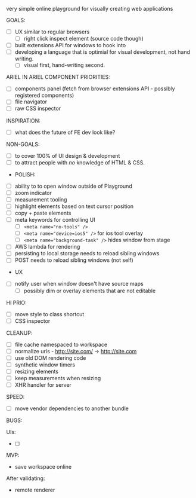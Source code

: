 very simple online playground for visually creating web applications

GOALS:

- [ ] UX similar to regular browsers
  - [ ] right click inspect element (source code though)
- [ ] built extensions API for windows to hook into
- [ ] developing a language that is optimial for visual development, not hand writing.
  - [ ] visual first, hand-writing second. 

ARIEL IN ARIEL COMPONENT PRIORITIES:

- [ ] components panel (fetch from browser extensions API - possibly registered components)
- [ ] file navigator
- [ ] raw CSS inspector

INSPIRATION:

- [ ] what does the future of FE dev look like?

NON-GOALS:

- [ ] to cover 100% of UI design & development
- [ ] to attract people with _no_ knowledge of HTML & CSS.

- POLISH:

- [ ] ability to to open window outside of Playground
- [ ] zoom indicator
- [ ] measurement tooling
- [ ] highlight elements based on text cursor position
- [ ] copy + paste elements
- [ ] meta keywords for controlling UI
  - [ ] `<meta name="no-tools" />`
  - [ ] `<meta name="device=ios5" />` for ios tool overlay
  - [ ] `<meta name="background-task" />` hides window from stage
- [ ] AWS lambda for rendering
- [ ] persisting to local storage needs to reload sibling windows
- [ ] POST needs to reload sibling windows (not self)

- UX

- [ ] notify user when window doesn't have source maps
  - [ ] possibly dim or overlay elements that are not editable

HI PRIO:

- [ ] move style to class shortcut
- [ ] CSS inspector

CLEANUP:

- [ ] file cache namespaced to workspace
- [ ] normalize urls - http://site.com/ -> http://site.com
- [ ] use old DOM rendering code
- [ ] synthetic window timers
- [ ] resizing elements
- [ ] keep measurements when resizing
- [ ] XHR handler for server

SPEED:

- [ ] move vendor dependencies to another bundle

BUGS:

UIs:

- [ ] 

MVP:

- save workspace online

After validating:

- remote renderer

